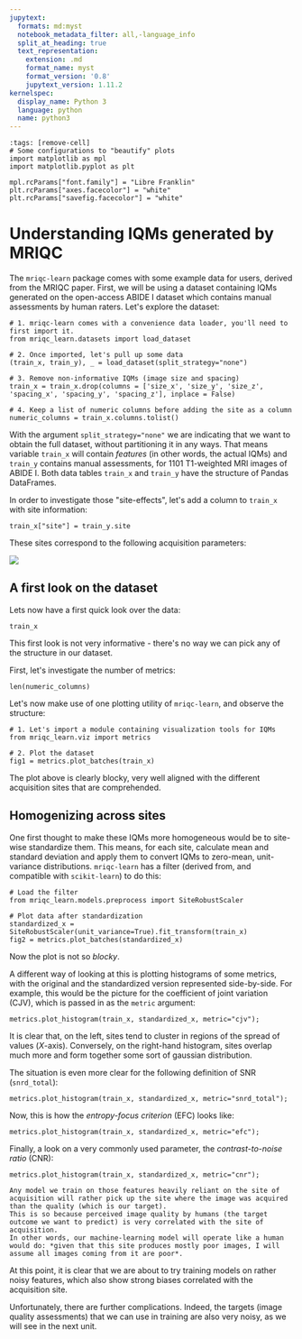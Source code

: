 ```yaml
---
jupytext:
  formats: md:myst
  notebook_metadata_filter: all,-language_info
  split_at_heading: true
  text_representation:
    extension: .md
    format_name: myst
    format_version: '0.8'
    jupytext_version: 1.11.2
kernelspec:
  display_name: Python 3
  language: python
  name: python3
---
```


```{code-cell} python
:tags: [remove-cell]
# Some configurations to "beautify" plots
import matplotlib as mpl
import matplotlib.pyplot as plt

mpl.rcParams["font.family"] = "Libre Franklin"
plt.rcParams["axes.facecolor"] = "white"
plt.rcParams["savefig.facecolor"] = "white"
```

# Understanding IQMs generated by MRIQC

The `mriqc-learn` package comes with some example data for users, derived from the MRIQC paper.
First, we will be using a dataset containing IQMs generated on the open-access ABIDE I dataset which contains manual assessments by human raters.
Let's explore the dataset:

```{code-cell} python
# 1. mriqc-learn comes with a convenience data loader, you'll need to first import it.
from mriqc_learn.datasets import load_dataset

# 2. Once imported, let's pull up some data
(train_x, train_y), _ = load_dataset(split_strategy="none")

# 3. Remove non-informative IQMs (image size and spacing)
train_x = train_x.drop(columns = ['size_x', 'size_y', 'size_z', 'spacing_x', 'spacing_y', 'spacing_z'], inplace = False)

# 4. Keep a list of numeric columns before adding the site as a column
numeric_columns = train_x.columns.tolist()

```

With the argument `split_strategy="none"` we are indicating that we want to obtain the full dataset, without partitioning it in any ways.
That means variable `train_x` will contain *features* (in other words, the actual IQMs) and `train_y` contains manual assessments, for 1101 T1-weighted MRI images of ABIDE I.
Both data tables `train_x` and `train_y` have the structure of Pandas DataFrames.

In order to investigate those "site-effects", let's add a column to `train_x` with site information:

```{code-cell} python
train_x["site"] = train_y.site
```

These sites correspond to the following acquisition parameters:

<img src="https://journals.plos.org/plosone/article/figure/image?size=large&download=&id=10.1371/journal.pone.0184661.t001" />

## A first look on the dataset
Lets now have a first quick look over the data:

```{code-cell} python
train_x
```

This first look is not very informative - there's no way we can pick any of the structure in our dataset.

First, let's investigate the number of metrics:

```{code-cell} python
len(numeric_columns)
```

Let's now make use of one plotting utility of `mriqc-learn`, and observe the structure:

```{code-cell} python
# 1. Let's import a module containing visualization tools for IQMs
from mriqc_learn.viz import metrics

# 2. Plot the dataset
fig1 = metrics.plot_batches(train_x)
```

The plot above is clearly blocky, very well aligned with the different acquisition sites that are comprehended.

## Homogenizing across sites

One first thought to make these IQMs more homogeneous would be to site-wise standardize them.
This means, for each site, calculate mean and standard deviation and apply them to convert IQMs to zero-mean, unit-variance distributions.
`mriqc-learn` has a filter (derived from, and compatible with `scikit-learn`) to do this:

```{code-cell} python
# Load the filter
from mriqc_learn.models.preprocess import SiteRobustScaler

# Plot data after standardization
standardized_x = SiteRobustScaler(unit_variance=True).fit_transform(train_x)
fig2 = metrics.plot_batches(standardized_x)
```

Now the plot is not so *blocky*.

A different way of looking at this is plotting histograms of some metrics, with the original and the standardized version represented side-by-side.
For example, this would be the picture for the coefficient of joint variation (CJV), which is passed in as the `metric` argument:

```{code-cell} python
metrics.plot_histogram(train_x, standardized_x, metric="cjv");
```

It is clear that, on the left, sites tend to cluster in regions of the spread of values (*X*-axis).
Conversely, on the right-hand histogram, sites overlap much more and form together some sort of gaussian distribution.

The situation is even more clear for the following definition of SNR (`snrd_total`):
```{code-cell} python
metrics.plot_histogram(train_x, standardized_x, metric="snrd_total");
```

Now, this is how the *entropy-focus criterion* (EFC) looks like:
```{code-cell} python
metrics.plot_histogram(train_x, standardized_x, metric="efc");
```

Finally, a look on a very commonly used parameter, the *contrast-to-noise ratio* (CNR):
```{code-cell} python
metrics.plot_histogram(train_x, standardized_x, metric="cnr");
```

```{admonition} What's the problem?
Any model we train on those features heavily reliant on the site of acquisition will rather pick up the site where the image was acquired than the quality (which is our target).
This is so because perceived image quality by humans (the target outcome we want to predict) is very correlated with the site of acquisition.
In other words, our machine-learning model will operate like a human would do: *given that this site produces mostly poor images, I will assume all images coming from it are poor*.
```

At this point, it is clear that we are about to try training models on rather noisy features, which also show strong biases correlated with the acquisition site.

Unfortunately, there are further complications.
Indeed, the targets (image quality assessments) that we can use in training are also very noisy, as we will see in the next unit.
